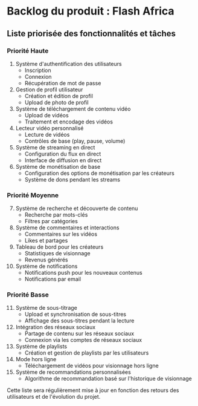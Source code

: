 # Backlog du produit : Flash Africa

## Liste priorisée des fonctionnalités et tâches

### Priorité Haute
1. Système d'authentification des utilisateurs
   - Inscription
   - Connexion
   - Récupération de mot de passe
2. Gestion de profil utilisateur
   - Création et édition de profil
   - Upload de photo de profil
3. Système de téléchargement de contenu vidéo
   - Upload de vidéos
   - Traitement et encodage des vidéos
4. Lecteur vidéo personnalisé
   - Lecture de vidéos
   - Contrôles de base (play, pause, volume)
5. Système de streaming en direct
   - Configuration du flux en direct
   - Interface de diffusion en direct
6. Système de monétisation de base
   - Configuration des options de monétisation par les créateurs
   - Système de dons pendant les streams

### Priorité Moyenne
7. Système de recherche et découverte de contenu
   - Recherche par mots-clés
   - Filtres par catégories
8. Système de commentaires et interactions
   - Commentaires sur les vidéos
   - Likes et partages
9. Tableau de bord pour les créateurs
   - Statistiques de visionnage
   - Revenus générés
10. Système de notifications
    - Notifications push pour les nouveaux contenus
    - Notifications par email

### Priorité Basse
11. Système de sous-titrage
    - Upload et synchronisation de sous-titres
    - Affichage des sous-titres pendant la lecture
12. Intégration des réseaux sociaux
    - Partage de contenu sur les réseaux sociaux
    - Connexion via les comptes de réseaux sociaux
13. Système de playlists
    - Création et gestion de playlists par les utilisateurs
14. Mode hors ligne
    - Téléchargement de vidéos pour visionnage hors ligne
15. Système de recommandations personnalisées
    - Algorithme de recommandation basé sur l'historique de visionnage

Cette liste sera régulièrement mise à jour en fonction des retours des utilisateurs et de l'évolution du projet.